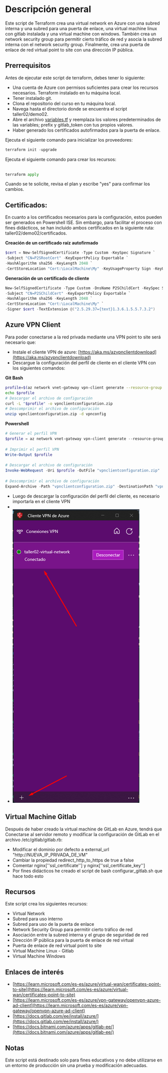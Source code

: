 # Descripción general

Este script de Terraform crea una virtual network en Azure con una subred interna y una subred para una puerta de enlace, una virtual machine linux con gitlab instalada y una virtual machine con windows. También crea un network security group para permitir cierto tráfico de red y asocia la subred interna con el network security group. Finalmente, crea una puerta de enlace de red virtual point to site con una dirección IP pública.

## Prerrequisitos

Antes de ejecutar este script de terraform, debes tener lo siguiente:

- Una cuenta de Azure con permisos suficientes para crear los recursos necesarios.
Terraform instalado en tu máquina local.
- Tener instalado git.
- Clona el repositorio del curso en tu máquina local.
- Navega hasta el directorio donde se encuentra el script taller02/demo02.
- Abre el archivo [variables.tf](http://variables.tf/) y reemplaza los valores predeterminados de las variables; prefix y gitlab_token con tus propios valores.
- Haber generado los certificados autofirmados para la puerta de enlace.

Ejecuta el siguiente comando para inicializar los proveedores:

```python
terraform init -upgrade 
```

Ejecuta el siguiente comando para crear los recursos:

```python

terraform apply
```

Cuando se te solicite, revisa el plan y escribe "yes" para confirmar los cambios.

## Certificados:

En cuanto a los certificados necesarios para la configuración, estos pueden ser generados en Powershell ISE. Sin embargo, para facilitar el proceso con fines didácticos, se han incluido ambos certificados en la siguiente ruta: taller02/demo02/certificados.

****Creación de un certificado raíz autofirmado****

```powershell
$cert = New-SelfSignedCertificate -Type Custom -KeySpec Signature `
-Subject "CN=P2SRootCert" -KeyExportPolicy Exportable `
-HashAlgorithm sha256 -KeyLength 2048 `
-CertStoreLocation "Cert:\LocalMachine\My" -KeyUsageProperty Sign -KeyUsage CertSign
```

****Generación de un certificado de cliente****

```powershell
New-SelfSignedCertificate -Type Custom -DnsName P2SChildCert -KeySpec Signature `
-Subject "CN=P2SChildCert" -KeyExportPolicy Exportable `
-HashAlgorithm sha256 -KeyLength 2048 `
-CertStoreLocation "Cert:\LocalMachine\My" `
-Signer $cert -TextExtension @("2.5.29.37={text}1.3.6.1.5.5.7.3.2")
```

## Azure VPN Client

Para poder conectarse a la red privada mediante una VPN point to site será necesario que:

- Instale el cliente VPN de azure: [https://aka.ms/azvpnclientdownload](https://aka.ms/azvpnclientdownload)
- Descargue la configuración del perfil de cliente en el cliente VPN con los siguientes comandos:

**Git Bash**
```bash
profile=$(az network vnet-gateway vpn-client generate --resource-group NOMBRE_RESOURCE_GROUP  --name taller02-vpn-gateway --authentication-method EapTls --output json)
echo $profile
# Descargar el archivo de configuración
curl -L "$profile" -o vpnclientconfiguration.zip
# Descomprimir el archivo de configuración
unzip vpnclientconfiguration.zip -d vpnconfig
```

**Powershell**
```Powershell
# Generar el perfil VPN
$profile = az network vnet-gateway vpn-client generate --resource-group NOMBRE_RESOURCE_GROUP --name taller02-vpn-gateway --authentication-method EapTls --output json | ConvertFrom-Json

# Imprimir el perfil VPN
Write-Output $profile

# Descargar el archivo de configuración
Invoke-WebRequest -Uri $profile -OutFile "vpnclientconfiguration.zip"

# Descomprimir el archivo de configuración
Expand-Archive -Path "vpnclientconfiguration.zip" -DestinationPath "vpnconfig"

```

- Luego de descargar la configuración del perfil del cliente, es necesario importarla en el cliente VPN
- 
- ![Client VPN](../taller02/imagenes/vpnclient.png)

## Virtual Machine Gitlab

Después de haber creado la virtual machine de GitLab en Azure, tendrá que Conectarse al servidor remoto y modificar la configuración de GitLab en el archivo /etc/gitlab/gitlab.rb:

- Modificar el dominio por defecto a external_url "http://NUEVA_IP_PRIVADA_DE_VM"
- Cambiar la propiedad redirect_http_to_https de true a false
- Comentar nginx[''ssl_certificate''] y nginx[''ssl_certificate_key'']
- Por fines didácticos he creado el script de bash configurar_gitlab.sh que hace todo esto

## Recursos

Este script crea los siguientes recursos:

- Virtual Network
- Subred para uso interno
- Subred para uso de la puerta de enlace
- Network Security Group para permitir cierto tráfico de red
- Asociación entre la subred interna y el grupo de seguridad de red
- Dirección IP pública para la puerta de enlace de red virtual
- Puerta de enlace de red virtual point to site
- Virtual Machine Linux - Gitlab
- Virtual Machine Windows

## Enlaces de interés

- [https://learn.microsoft.com/es-es/azure/virtual-wan/certificates-point-to-site](https://learn.microsoft.com/es-es/azure/virtual-wan/certificates-point-to-site)
- [https://learn.microsoft.com/es-es/azure/vpn-gateway/openvpn-azure-ad-client](https://learn.microsoft.com/es-es/azure/vpn-gateway/openvpn-azure-ad-client)
- [https://docs.gitlab.com/ee/install/azure/](https://docs.gitlab.com/ee/install/azure/)
- [https://docs.bitnami.com/azure/apps/gitlab-ee/](https://docs.bitnami.com/azure/apps/gitlab-ee/)

## Notas

Este script está destinado solo para fines educativos y no debe utilizarse en un entorno de producción sin una prueba y modificación adecuadas.